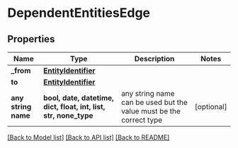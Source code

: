 # DependentEntitiesEdge


## Properties
Name | Type | Description | Notes
------------ | ------------- | ------------- | -------------
**_from** | [**EntityIdentifier**](EntityIdentifier.md) |  | 
**to** | [**EntityIdentifier**](EntityIdentifier.md) |  | 
**any string name** | **bool, date, datetime, dict, float, int, list, str, none_type** | any string name can be used but the value must be the correct type | [optional]

[[Back to Model list]](../README.md#documentation-for-models) [[Back to API list]](../README.md#documentation-for-api-endpoints) [[Back to README]](../README.md)


